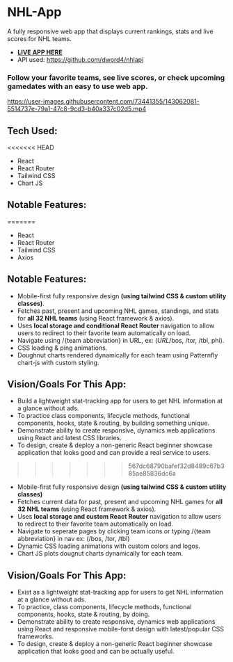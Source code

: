 # NHL-App

A fully responsive web app that displays current rankings, stats and live scores for NHL teams.

- **[LIVE APP HERE](https://trusting-brahmagupta-a5fc11.netlify.app/)**
- API used: https://github.com/dword4/nhlapi

### Follow your favorite teams, see live scores, or check upcoming gamedates with an easy to use web app.


https://user-images.githubusercontent.com/73441355/143062081-5514737e-79a1-47c8-9cd3-b40a337c02d5.mp4


## Tech Used:
<<<<<<< HEAD

- React
- React Router
- Tailwind CSS
- Chart JS

## Notable Features:
=======
* React
* React Router
* Tailwind CSS
* Axios

## Notable Features:
* Mobile-first fully responsive design **(using tailwind CSS & custom utility classes)**.
* Fetches past, present and upcoming NHL games, standings, and stats for **all 32 NHL teams** (using React framework & axios).
* Uses **local storage and conditional React Router** navigation to allow users to redirect to their favorite team automatically on load.
* Navigate using /{team abbreviation} in URL, ex: (*URL*/bos, /tor, /tbl, phi).
* CSS loading & ping animations.
* Doughnut charts rendered dynamically for each team using Patternfly chart-js with custom styling. 

## Vision/Goals For This App:
* Build a lightweight stat-tracking app for users to get NHL information at a glance without ads.
* To practice class components, lifecycle methods, functional components, hooks, state & routing, by building something unique.
* Demonstrate ability to create responsive, dynamics web applications using React and latest CSS libraries. 
* To design, create & deploy a non-generic React beginner showcase application that looks good and can provide a real service to users.
>>>>>>> 567dc68790bafef32d8489c67b385ae85836dc6a

- Mobile-first fully responsive design **(using tailwind CSS & custom utility classes)**
- Fetches current data for past, present and upcoming NHL games for **all 32 NHL teams** (using React framework & axios).
- Uses **local storage and custom React Router** navigation to allow users to redirect to their favorite team automatically on load.
- Navigate to seperate pages by clicking team icons or typing /{team abbreviation} in nav ex: (/bos, /tor, /tbl)
- Dynamic CSS loading animations with custom colors and logos.
- Chart JS plots dougnut charts dynamically for each team.

## Vision/Goals For This App:

- Exist as a lightweight stat-tracking app for users to get NHL information at a glance without ads.
- To practice, class components, lifecycle methods, functional components, hooks, state & routing, by doing.
- Demonstrate ability to create responsive, dynamics web applications using React and responsive mobile-forst design with latest/popular CSS frameworks.
- To design, create & deploy a non-generic React beginner showcase application that looks good and can be actually useful.
